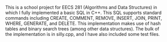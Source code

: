 This is a school project for EECS 281 (Algorithms and Data Structures) in which I fully implemented a basic SQL in C++. This SQL supports standard commands including CREATE, COMMENT, REMOVE, INSERT, JOIN, PRINT, WHERE, GENERATE, and DELETE. This implementation makes use of hash tables and binary search trees (among other data structures).
The bulk of the implementation is in silly.cpp, and I have also included some test files.
